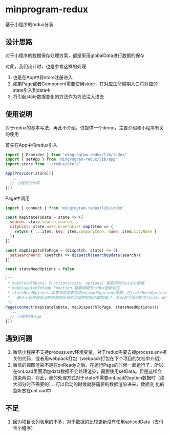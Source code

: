 # minprogram-redux

基于小程序的redux分装

## 设计思路

对于小程序的数据保存处理方案，都是采用globalData进行数据的保存

对此，我们设计时，也是参考这样的处理

1. 也是在App中将store注册进入
2. 如果Page或者Component需要使用store，在对应生命周期入口将对应的state引入到data中
3. 将引起state数据变化的方法作为方法注入进去

## 使用说明

对于redux的基本写法，再此不介绍，仅提供一个demo，主要介绍和小程序有关的使用

首先在App中将redux引入 

```js
import { Provider } from 'mingrogram-redux/lib/index'
import { setApp } from 'mingrogram-redux/lib/app'
import store from './redux/store'

App(Provider(store)({
  ...
  // 小程序的代码
}))
```

Page中调用

```js
import { connect } from 'mingrogram-redux/lib/index'

const mapStateToData = state => ({
  search: state.search.search,
  cityList: state.user.branchList.map(item => {
    return { ...item, key: item.companyCode, name: item.cityName }
  })
})

const mapDispatchToPage = (dispatch, state) => ({
  setSearchWord: (search) => dispatch(searchUpdate(search))
})

const stateNeedOptions = false

/**
 * mapStateToData: Function(state, options) 需要用到的state数据
 * mapDispatchToPage Function 需要调用的redux更新状态
 * stateNeedOptions 如果状态需要使用onLoad的options参数，在stateNeedOptions设置为false 
 *   由于小程序是启动的时候将所有的页面的初始化都加载了，所以这个值只能为false，设置true，初始化的数据不会更新
 */
Page(connect(mapStateToData, mapDispatchToPage, stateNeedOptions)({
  ...
  // 小程序的Page
}))
```
## 遇到问题

1. 微信小程序不支持process.env环境变量，对于redux需要去掉process.env相关的代码，或者用webpack打包（webpack打包在下个项目的文档中介绍）
2. 微信的视图渲染不是在onReady之后，在运行Page的时候一起运行了，所以在onLoad里面添加data数据不会处理渲染，需要使用setData。但是这样会
   渲染两边，对此，我的处理方式对于state不需要onLoad的option数据时（绝大部分时不需要的），可以启动的时候就将需要的数据渲染进来，数据变
   化的监听放在onLoad中

## 不足

1. 因为项目长列表用的不多，对于数据的比较更新没有使用splicedData（支付宝小程序）


